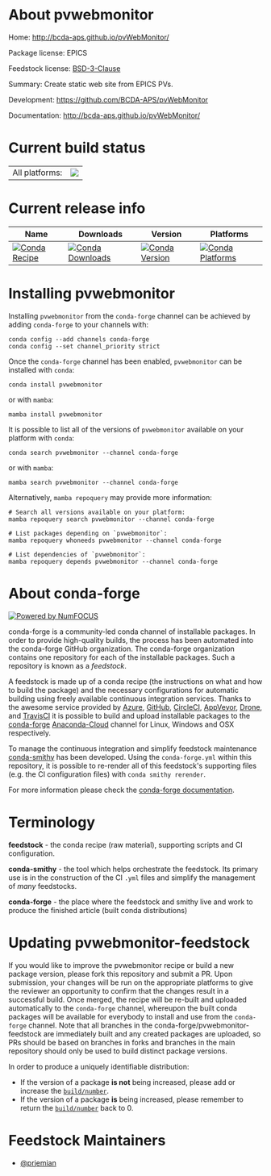 About pvwebmonitor
==================

Home: http://bcda-aps.github.io/pvWebMonitor/

Package license: EPICS

Feedstock license: [BSD-3-Clause](https://github.com/conda-forge/pvwebmonitor-feedstock/blob/main/LICENSE.txt)

Summary: Create static web site from EPICS PVs.

Development: https://github.com/BCDA-APS/pvWebMonitor

Documentation: http://bcda-aps.github.io/pvWebMonitor/

Current build status
====================


<table><tr><td>All platforms:</td>
    <td>
      <a href="https://dev.azure.com/conda-forge/feedstock-builds/_build/latest?definitionId=18283&branchName=main">
        <img src="https://dev.azure.com/conda-forge/feedstock-builds/_apis/build/status/pvwebmonitor-feedstock?branchName=main">
      </a>
    </td>
  </tr>
</table>

Current release info
====================

| Name | Downloads | Version | Platforms |
| --- | --- | --- | --- |
| [![Conda Recipe](https://img.shields.io/badge/recipe-pvwebmonitor-green.svg)](https://anaconda.org/conda-forge/pvwebmonitor) | [![Conda Downloads](https://img.shields.io/conda/dn/conda-forge/pvwebmonitor.svg)](https://anaconda.org/conda-forge/pvwebmonitor) | [![Conda Version](https://img.shields.io/conda/vn/conda-forge/pvwebmonitor.svg)](https://anaconda.org/conda-forge/pvwebmonitor) | [![Conda Platforms](https://img.shields.io/conda/pn/conda-forge/pvwebmonitor.svg)](https://anaconda.org/conda-forge/pvwebmonitor) |

Installing pvwebmonitor
=======================

Installing `pvwebmonitor` from the `conda-forge` channel can be achieved by adding `conda-forge` to your channels with:

```
conda config --add channels conda-forge
conda config --set channel_priority strict
```

Once the `conda-forge` channel has been enabled, `pvwebmonitor` can be installed with `conda`:

```
conda install pvwebmonitor
```

or with `mamba`:

```
mamba install pvwebmonitor
```

It is possible to list all of the versions of `pvwebmonitor` available on your platform with `conda`:

```
conda search pvwebmonitor --channel conda-forge
```

or with `mamba`:

```
mamba search pvwebmonitor --channel conda-forge
```

Alternatively, `mamba repoquery` may provide more information:

```
# Search all versions available on your platform:
mamba repoquery search pvwebmonitor --channel conda-forge

# List packages depending on `pvwebmonitor`:
mamba repoquery whoneeds pvwebmonitor --channel conda-forge

# List dependencies of `pvwebmonitor`:
mamba repoquery depends pvwebmonitor --channel conda-forge
```


About conda-forge
=================

[![Powered by
NumFOCUS](https://img.shields.io/badge/powered%20by-NumFOCUS-orange.svg?style=flat&colorA=E1523D&colorB=007D8A)](https://numfocus.org)

conda-forge is a community-led conda channel of installable packages.
In order to provide high-quality builds, the process has been automated into the
conda-forge GitHub organization. The conda-forge organization contains one repository
for each of the installable packages. Such a repository is known as a *feedstock*.

A feedstock is made up of a conda recipe (the instructions on what and how to build
the package) and the necessary configurations for automatic building using freely
available continuous integration services. Thanks to the awesome service provided by
[Azure](https://azure.microsoft.com/en-us/services/devops/), [GitHub](https://github.com/),
[CircleCI](https://circleci.com/), [AppVeyor](https://www.appveyor.com/),
[Drone](https://cloud.drone.io/welcome), and [TravisCI](https://travis-ci.com/)
it is possible to build and upload installable packages to the
[conda-forge](https://anaconda.org/conda-forge) [Anaconda-Cloud](https://anaconda.org/)
channel for Linux, Windows and OSX respectively.

To manage the continuous integration and simplify feedstock maintenance
[conda-smithy](https://github.com/conda-forge/conda-smithy) has been developed.
Using the ``conda-forge.yml`` within this repository, it is possible to re-render all of
this feedstock's supporting files (e.g. the CI configuration files) with ``conda smithy rerender``.

For more information please check the [conda-forge documentation](https://conda-forge.org/docs/).

Terminology
===========

**feedstock** - the conda recipe (raw material), supporting scripts and CI configuration.

**conda-smithy** - the tool which helps orchestrate the feedstock.
                   Its primary use is in the construction of the CI ``.yml`` files
                   and simplify the management of *many* feedstocks.

**conda-forge** - the place where the feedstock and smithy live and work to
                  produce the finished article (built conda distributions)


Updating pvwebmonitor-feedstock
===============================

If you would like to improve the pvwebmonitor recipe or build a new
package version, please fork this repository and submit a PR. Upon submission,
your changes will be run on the appropriate platforms to give the reviewer an
opportunity to confirm that the changes result in a successful build. Once
merged, the recipe will be re-built and uploaded automatically to the
`conda-forge` channel, whereupon the built conda packages will be available for
everybody to install and use from the `conda-forge` channel.
Note that all branches in the conda-forge/pvwebmonitor-feedstock are
immediately built and any created packages are uploaded, so PRs should be based
on branches in forks and branches in the main repository should only be used to
build distinct package versions.

In order to produce a uniquely identifiable distribution:
 * If the version of a package **is not** being increased, please add or increase
   the [``build/number``](https://docs.conda.io/projects/conda-build/en/latest/resources/define-metadata.html#build-number-and-string).
 * If the version of a package **is** being increased, please remember to return
   the [``build/number``](https://docs.conda.io/projects/conda-build/en/latest/resources/define-metadata.html#build-number-and-string)
   back to 0.

Feedstock Maintainers
=====================

* [@prjemian](https://github.com/prjemian/)

